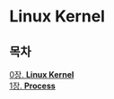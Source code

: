 # Linux Kernel

## 목차
[0장. **Linux Kernel**](documents/0.What_is_kernel.md)  
[1장. **Process**](documents/1.Process.md)  